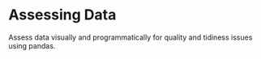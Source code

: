 # Assessing Data

Assess data visually and programmatically for quality and tidiness issues using pandas.
